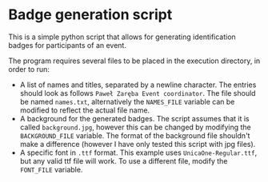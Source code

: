 # Badge generation script

This is a simple python script that allows for generating identification badges for participants of an event.

The program requires several files to be placed in the execution directory, in order to run:
 - A list of names and titles, separated by a newline character. The entries should look as follows `Paweł Zaręba Event coordinator`. The file should be named `names.txt`, alternatively the `NAMES_FILE` variable can be modified to reflect the actual file name.
 - A background for the generated badges. The script assumes that it is called `background.jpg`, however this can be changed by modifying the `BACKGROUND_FILE` variable. The format of the background file shouldn't make a difference (however I have only tested this script with jpg files).
 - A specific font in `.ttf` format. This example uses `UnicaOne-Regular.ttf`, but any valid ttf file will work. To use a different file, modify the `FONT_FILE` variable.
